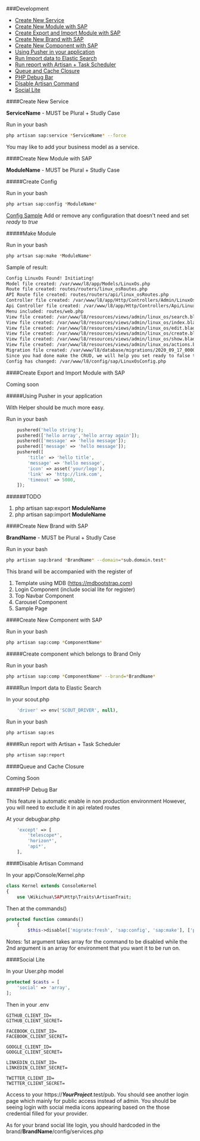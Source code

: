 ###Development

- [Create New Service](#Create-New-Service)
- [Create New Module with SAP](#Create-New-Module-with-SAP)
- [Create Export and Import Module with SAP](#Create-Export-and-Import-Module-with-SAP)
- [Create New Brand with SAP](#Create-New-Brand-with-SAP)
- [Create New Component with SAP](#Create-New-Component-with-SAP)
- [Using Pusher in your application](#Using-Pusher-in-your-application)
- [Run Import data to Elastic Search](#Run-Import-data-to-Elastic-Search)
- [Run report with Artisan + Task Scheduler](#Run-report-with-Artisan-+-Task-Scheduler)
- [Queue and Cache Closure](#Queue-and-Cache-Closure)
- [PHP Debug Bar](#PHP-Debug-Bar)
- [Disable Artisan Command](#Disable-Artisan-Command)
- [Social Lite](#Social-Lite)

####Create New Service

**ServiceName** - MUST be Plural + Studly Case

Run in your bash

```bash
php artisan sap:service *ServiceName* --force
```

You may like to add your business model as a service.

####Create New Module with SAP

**ModuleName** - MUST be Plural + Studly Case

#####Create Config

Run in your bash

```bash
php artsan sap:config *ModuleName*
```

[Config Sample](https://github.com/wikichua/cube/blob/master/config-sample.md)
Add or remove any configuration that doesn't need and set *ready* to *true*

#####Make Module

Run in your bash

```bash
php artsan sap:make *ModuleName*
```

Sample of result:
```bash
Config LinuxOs Found! Initiating!
Model file created: /var/www/l8/app/Models/LinuxOs.php
Route file created: routes/routers/linux_osRoutes.php
API Route file created: routes/routers/api/linux_osRoutes.php
Controller file created: /var/www/l8/app/Http/Controllers/Admin/LinuxOsController.php
Api Controller file created: /var/www/l8/app/Http/Controllers/Api/LinuxOsController.php
Menu included: routes/web.php
View file created: /var/www/l8/resources/views/admin/linux_os/search.blade.php
View file created: /var/www/l8/resources/views/admin/linux_os/index.blade.php
View file created: /var/www/l8/resources/views/admin/linux_os/edit.blade.php
View file created: /var/www/l8/resources/views/admin/linux_os/create.blade.php
View file created: /var/www/l8/resources/views/admin/linux_os/show.blade.php
View file created: /var/www/l8/resources/views/admin/linux_os/actions.blade.php
Migration file created: /var/www/l8/database/migrations/2020_09_17_000000_sapLinuxOsTable.php
Since you had done make the CRUD, we will help you set ready to false to prevent accidentally make after you have done all your changes in your flow!
Config has changed: /var/www/l8/config/sap/LinuxOsConfig.php
```
####Create Export and Import Module with SAP

Coming soon

#####Using Pusher in your application

With Helper should be much more easy.

Run in your bash

```php
    pushered('hello string');
    pushered(['hello array','hello array again']);
    pushered(['message' => 'hello message']);
    pushered(['message' => 'hello message']);
    pushered([
        'title' => 'hello title',
        'message' => 'hello message',
        'icon' => asset('your/logo'),
        'link' => 'http://link.com',
        'timeout' => 5000,
    ]);
```

######TODO

1. php artisan sap:export **ModuleName**
1. php artisan sap:import **ModuleName**

####Create New Brand with SAP

**BrandName** - MUST be Plural + Studly Case

Run in your bash

```bash
php artisan sap:brand *BrandName* --domain=*sub.domain.test*
```

This brand will be accompanied with the register of

1. Template using MDB (https://mdbootstrap.com)
1. Login Component (include social lite for register)
1. Top Navbar Component
1. Carousel Component
1. Sample Page

####Create New Component with SAP

Run in your bash

```bash
php artisan sap:comp *ComponentName*
```

#####Create component which belongs to Brand Only

Run in your bash

```bash
php artisan sap:comp *ComponentName* --brand=*BrandName*
```

####Run Import data to Elastic Search

In your scout.php

```php
    'driver' => env('SCOUT_DRIVER', null),
```

Run in your bash

```bash
php artisan sap:es
```

####Run report with Artisan + Task Scheduler

```bash
php artisan sap:report
```

####Queue and Cache Closure

Coming Soon

####PHP Debug Bar

This feature is automatic enable in non production environment
However, you will need to exclude it in api related routes

At your debugbar.php

```php
    'except' => [
        'telescope*',
        'horizon*',
        'api*',
    ],
```

####Disable Artisan Command

In your app/Console/Kernel.php

```php
class Kernel extends ConsoleKernel
{
    use \Wikichua\SAP\Http\Traits\ArtisanTrait;
```

Then at the commands()

```php
protected function commands()
    {
        $this->disable(['migrate:fresh', 'sap:config', 'sap:make'], ['production']);
```

Notes: 1st argument takes array for the command to be disabled while the 2nd argument is an array for environment that you want it to be run on.

####Social Lite

In your User.php model

```php
protected $casts = [
    'social' => 'array',
];
```

Then in your .env

```dotenv
GITHUB_CLIENT_ID=
GITHUB_CLIENT_SECRET=

FACEBOOK_CLIENT_ID=
FACEBOOK_CLIENT_SECRET=

GOOGLE_CLIENT_ID=
GOOGLE_CLIENT_SECRET=

LINKEDIN_CLIENT_ID=
LINKEDIN_CLIENT_SECRET=

TWITTER_CLIENT_ID=
TWITTER_CLIENT_SECRET=

```

Access to your https://***YourProject***.test/pub.
You should see another login page which mainly for public access instead of admin.
You should be seeing login with social media icons appearing based on the those credential filled for your provider.

As for your brand social lite login, you should hardcoded in the brand/**BrandName**/config/services.php
